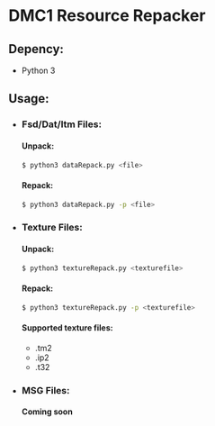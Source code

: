 # DMC1 Resource Repacker

## Depency:
* Python 3

## Usage:
* ### Fsd/Dat/Itm Files:

   #### Unpack:
    ```bash
    $ python3 dataRepack.py <file>
    ```
    #### Repack:
    ```bash
    $ python3 dataRepack.py -p <file>
    ```

* ### Texture Files:

    #### Unpack:
    ```bash
    $ python3 textureRepack.py <texturefile>
    ```
    #### Repack:
    ```bash
    $ python3 textureRepack.py -p <texturefile>
    ```

    #### Supported texture files:
    - .tm2
    - .ip2
    - .t32

* ### MSG Files:
  
    #### Coming soon

